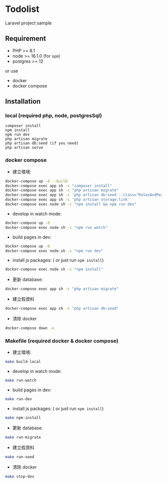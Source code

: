 # Todolist
Laravel project sample

## Requirement
* PHP >= 8.1
* node >= 16.1.0 (for `npm`)
* postgres >= 12

or use

- docker
- docker compose

## Installation

### local (required php, node, postgresSql)
```
composer install
npm install
npm run dev
php artisan migrate
php artisan db:seed (if you need)
php artisan serve
```

### docker compose
- 建立環境:
```bash
docker-compose up -d --build
docker-compose exec app sh -c "composer install"
docker-compose exec app sh -c "php artisan migrate"
docker-compose exec app sh -c 'php artisan db:seed --class="RolesAndPermissionsSeeder"'
docker-compose exec app sh -c 'php artisan storage:link'
docker-compose exec node sh -c "npm install && npm run dev"
```

- develop in watch mode:
```bash
docker-compose up -d
docker-compose exec node sh -c "npm run watch"
```

- build pages in dev:
```bash
docker-compose up -d
docker-compose exec node sh -c "npm run dev"
```

- install js packages: ( or just run `npm install`)
```bash
docker-compose exec node sh -c "npm install"
```

- 更新 database:
```bash
docker-compose exec app sh -c "php artisan migrate"
```

- 建立假資料
```bash
docker-compose exec app sh -c "php artisan db:seed"
```

- 清除 docker
```bash
docker-compose down -v
```


### Makefile (required docker & docker compose)
- 建立環境:
```bash
make build-local
```

- develop in watch mode:
```bash
make run-watch
```

- build pages in dev:
```bash
make run-dev
```

- install js packages: ( or just run `npm install`)
```bash
make npm-install
```

- 更新 database:
```bash
make run-migrate
```

- 建立假資料
```bash
make run-seed
```

- 清除 docker
```bash
make stop-dev
```
